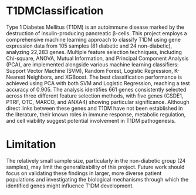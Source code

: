 # T1DMClassification
Type 1 Diabetes Mellitus (T1DM) is an autoimmune disease marked by the destruction of insulin-producing pancreatic β-cells. This project employs a comprehensive machine learning approach to classify T1DM using gene expression data from 105 samples (81 diabetic and 24 non-diabetic), analyzing 22,283 genes. Multiple feature selection techniques, including Chi-square, ANOVA, Mutual Information, and Principal Component Analysis (PCA), are implemented alongside various machine learning classifiers: Support Vector Machine (SVM), Random Forest, Logistic Regression, K-Nearest Neighbors, and XGBoost. The best classification performance is achieved using PCA with both SVM and Logistic Regression, reaching a test accuracy of 0.905. The analysis identifies 661 genes consistently selected across three different feature selection methods, with five genes (CSDE1, PTRF, OTC, MARCO, and ANXA4) showing particular significance. Although direct links between these genes and T1DM have not been established in the literature, their known roles in immune response, metabolic regulation, and cell viability suggest potential involvement in T1DM pathogenesis.
# Limitation
The relatively small sample size, particularly in the non-diabetic group (24 samples), may limit the generalizability of this project. Future
work should focus on validating these findings in larger, more diverse patient populations and investigating the biological mechanisms through which the identified genes might influence T1DM development.
